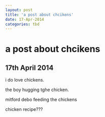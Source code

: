 ```yaml
---
layout: post
title: 'a post about chcikens'
date: 17-Apr-2014
categories: tbd
---
```


# a post about chcikens

## 17th April 2014

i do love chickens.

 

the boy hugging tghe chicken.

 

mitford debo feeding the chickens

 

chicken recipe???

